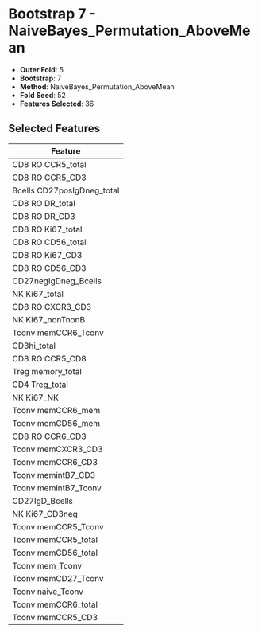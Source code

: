 # Bootstrap 7 - NaiveBayes_Permutation_AboveMean

- **Outer Fold**: 5
- **Bootstrap**: 7
- **Method**: NaiveBayes_Permutation_AboveMean
- **Fold Seed**: 52
- **Features Selected**: 36

## Selected Features

| Feature |
|---------|
| CD8 RO CCR5_total |
| CD8 RO CCR5_CD3 |
| Bcells CD27posIgDneg_total |
| CD8 RO DR_total |
| CD8 RO DR_CD3 |
| CD8 RO Ki67_total |
| CD8 RO CD56_total |
| CD8  RO Ki67_CD3 |
| CD8 RO CD56_CD3 |
| CD27negIgDneg_Bcells |
| NK Ki67_total |
| CD8 RO CXCR3_CD3 |
| NK Ki67_nonTnonB |
| Tconv memCCR6_Tconv |
| CD3hi_total |
| CD8 RO CCR5_CD8 |
| Treg memory_total |
| CD4 Treg_total |
| NK Ki67_NK |
| Tconv memCCR6_mem |
| Tconv memCD56_mem |
| CD8 RO CCR6_CD3 |
| Tconv memCXCR3_CD3 |
| Tconv memCCR6_CD3 |
| Tconv memintB7_CD3 |
| Tconv memintB7_Tconv |
| CD27IgD_Bcells |
| NK Ki67_CD3neg |
| Tconv memCCR5_Tconv |
| Tconv memCCR5_total |
| Tconv memCD56_total |
| Tconv mem_Tconv |
| Tconv memCD27_Tconv |
| Tconv naive_Tconv |
| Tconv memCCR6_total |
| Tconv memCCR5_CD3 |
